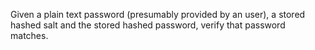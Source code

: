 Given a plain text password (presumably provided by an user), a stored hashed salt and the stored hashed password, verify that password matches.
